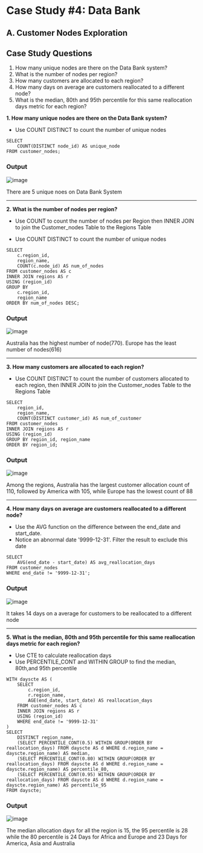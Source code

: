 # Case Study #4: Data Bank


## A. Customer Nodes Exploration

## Case Study Questions
1. How many unique nodes are there on the Data Bank system?
2. What is the number of nodes per region?
3. How many customers are allocated to each region?
4. How many days on average are customers reallocated to a different node?
5. What is the median, 80th and 95th percentile for this same reallocation days metric for each region?

**1. How many unique nodes are there on the Data Bank system?**

- Use COUNT DISTINCT to count the number of unique nodes

```
SELECT
	COUNT(DISTINCT node_id) AS unique_node
FROM customer_nodes;
```

### Output
![image](https://github.com/cassitobby/SQL-challenge-Case-Study--4-Data-Bank/assets/128924056/f4c0786a-a5c3-46c3-80ae-4e111f8164c0)

There are 5 unique noes on Data Bank System
***

**2. What is the number of nodes per region?**
- Use COUNT to count the number of nodes per Region then INNER JOIN to join the Customer_nodes Table to the Regions Table

- Use COUNT DISTINCT to count the number of unique nodes

```
SELECT 
	c.region_id, 
	region_name,
	COUNT(c.node_id) AS num_of_nodes
FROM customer_nodes AS c
INNER JOIN regions AS r
USING (region_id)
GROUP BY 
	c.region_id, 
	region_name
ORDER BY num_of_nodes DESC;
```

### Output
![image](https://github.com/cassitobby/SQL-challenge-Case-Study--4-Data-Bank/assets/128924056/f43d42f2-bf6a-4ca1-8ad8-00d3a3242e98)

Australia has the highest number of node(770). Europe has the least number of nodes(616)

***
**3. How many customers are allocated to each region?**

- Use COUNT DISTINCT to count the number of customers allocated to each region, then INNER JOIN to join the Customer_nodes Table to the Regions Table

```
SELECT 
	region_id, 
	region_name,
	COUNT(DISTINCT customer_id) AS num_of_customer
FROM customer_nodes
INNER JOIN regions AS r
USING (region_id)
GROUP BY region_id, region_name
ORDER BY region_id;
```

### Output
![image](https://github.com/cassitobby/SQL-challenge-Case-Study--4-Data-Bank/assets/128924056/1df8e200-a2de-4a70-bd91-040c0adc11b1)

Among the regions, Australia has the largest customer allocation count of 110, followed by America with 105, while Europe has the lowest count of 88
***

**4. How many days on average are customers reallocated to a different node?**

- Use the AVG function on the difference between the end_date and start_date.
-  Notice an abnormal date '9999-12-31'. Filter the result to exclude this date
```
SELECT 
	AVG(end_date - start_date) AS avg_reallocation_days
FROM customer_nodes
WHERE end_date != '9999-12-31';

```
### Output
![image](https://github.com/cassitobby/SQL-challenge-Case-Study--4-Data-Bank/assets/128924056/dea9e2e2-6814-451c-8afb-1051eb43234e)


It takes 14 days on a average for customers to be reallocated to a different node
***
**5. What is the median, 80th and 95th percentile for this same reallocation days metric for each region?**

- Use CTE to calculate reallocation days
- Use PERCENTILE_CONT and WITHIN GROUP to find the median, 80th,and 95th percentile
```
WITH dayscte AS (
    SELECT 
        c.region_id,
        r.region_name,
        AGE(end_date, start_date) AS reallocation_days
    FROM customer_nodes AS c
    INNER JOIN regions AS r
    USING (region_id)
    WHERE end_date != '9999-12-31'
)
SELECT 
    DISTINCT region_name,
    (SELECT PERCENTILE_CONT(0.5) WITHIN GROUP(ORDER BY reallocation_days) FROM dayscte AS d WHERE d.region_name = dayscte.region_name) AS median,
    (SELECT PERCENTILE_CONT(0.80) WITHIN GROUP(ORDER BY reallocation_days) FROM dayscte AS d WHERE d.region_name = dayscte.region_name) AS percentile_80,
    (SELECT PERCENTILE_CONT(0.95) WITHIN GROUP(ORDER BY reallocation_days) FROM dayscte AS d WHERE d.region_name = dayscte.region_name) AS percentile_95
FROM dayscte;
```
### Output
![image](https://github.com/cassitobby/SQL-challenge-Case-Study--4-Data-Bank/assets/128924056/a664b0cd-f7a4-4d2f-aa9c-9513c7242b15)

The median allocation days for all the region is 15, the 95 percentile is 28 while the 80 percentile is 24 Days for Africa and Europe and 23 Days for America, Asia and Australia
